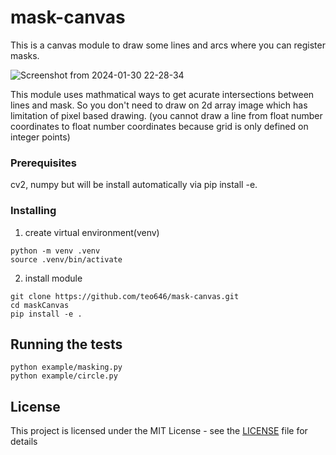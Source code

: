 # mask-canvas

This is a canvas module to draw some lines and arcs where you can register masks.

![Screenshot from 2024-01-30 22-28-34](https://github.com/teo646/mask-canvas/assets/61399931/2dffbd33-83ca-4622-9def-3b13970b1510)

This module uses mathmatical ways to get acurate intersections between lines and mask. 
So you don't need to draw on 2d array image which has limitation of pixel based drawing.
(you cannot draw a line from float number coordinates to float number coordinates because grid is only defined on integer points)


### Prerequisites

cv2, numpy but will be install automatically via pip install -e.

### Installing

1. create virtual environment(venv)
```
python -m venv .venv
source .venv/bin/activate
```

2. install module
```
git clone https://github.com/teo646/mask-canvas.git
cd maskCanvas
pip install -e .
```


## Running the tests
```
python example/masking.py
python example/circle.py
```

## License

This project is licensed under the MIT License - see the [LICENSE](LICENSE) file for details


